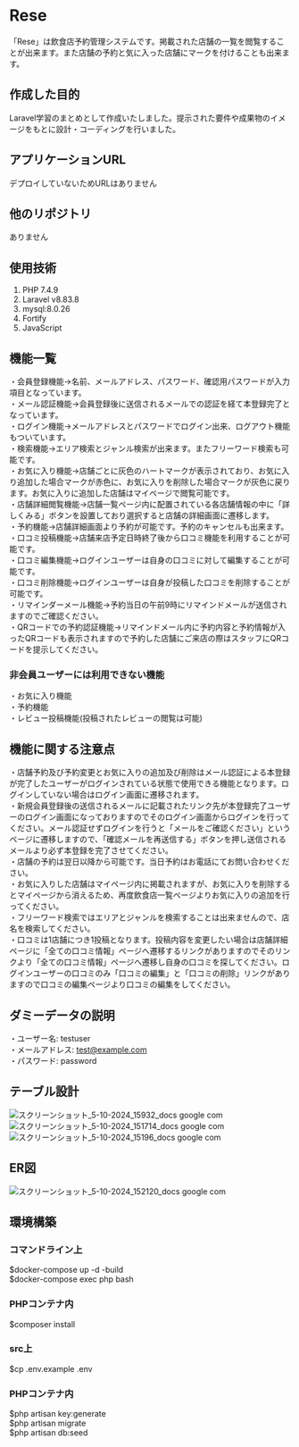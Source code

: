 # Rese
「Rese」は飲食店予約管理システムです。掲載された店舗の一覧を閲覧することが出来ます。また店舗の予約と気に入った店舗にマークを付けることも出来ます。

## 作成した目的
Laravel学習のまとめとして作成いたしました。提示された要件や成果物のイメージをもとに設計・コーディングを行いました。

## アプリケーションURL
デプロイしていないためURLはありません

## 他のリポジトリ
ありません

## 使用技術
1. PHP 7.4.9
2. Laravel v8.83.8
3. mysql:8.0.26
4. Fortify
5. JavaScript

## 機能一覧
・会員登録機能→名前、メールアドレス、パスワード、確認用パスワードが入力項目となっています。  
・メール認証機能→会員登録後に送信されるメールでの認証を経て本登録完了となっています。  
・ログイン機能→メールアドレスとパスワードでログイン出来、ログアウト機能もついています。  
・検索機能→エリア検索とジャンル検索が出来ます。またフリーワード検索も可能です。  
・お気に入り機能→店舗ごとに灰色のハートマークが表示されており、お気に入り追加した場合マークが赤色に、お気に入りを削除した場合マークが灰色に戻ります。お気に入りに追加した店舗はマイページで閲覧可能です。  
・店舗詳細閲覧機能→店舗一覧ページ内に配置されている各店舗情報の中に「詳しくみる」ボタンを設置しており選択すると店舗の詳細画面に遷移します。  
・予約機能→店舗詳細画面より予約が可能です。予約のキャンセルも出来ます。  
・口コミ投稿機能→店舗来店予定日時終了後から口コミ機能を利用することが可能です。  
・口コミ編集機能→ログインユーザーは自身の口コミに対して編集することが可能です。  
・口コミ削除機能→ログインユーザーは自身が投稿した口コミを削除することが可能です。  
・リマインダーメール機能→予約当日の午前9時にリマインドメールが送信されますのでご確認ください。  
・QRコードでの予約認証機能→リマインドメール内に予約内容と予約情報が入ったQRコードも表示されますので予約した店舗にご来店の際はスタッフにQRコードを提示してください。    

### 非会員ユーザーには利用できない機能
・お気に入り機能  
・予約機能  
・レビュー投稿機能(投稿されたレビューの閲覧は可能)  

## 機能に関する注意点
・店舗予約及び予約変更とお気に入りの追加及び削除はメール認証による本登録が完了したユーザーがログインされている状態で使用できる機能となります。ログインしていない場合はログイン画面に遷移されます。   
・新規会員登録後の送信されるメールに記載されたリンク先が本登録完了ユーザーのログイン画面になっておりますのでそのログイン画面からログインを行ってください。メール認証せずログインを行うと「メールをご確認ください」というページに遷移しますので、「確認メールを再送信する」ボタンを押し送信されるメールより必ず本登録を完了させてください。  
・店舗の予約は翌日以降から可能です。当日予約はお電話にてお問い合わせください。  
・お気に入りした店舗はマイページ内に掲載されますが、お気に入りを削除するとマイページから消えるため、再度飲食店一覧ページよりお気に入りの追加を行ってください。  
・フリーワード検索ではエリアとジャンルを検索することは出来ませんので、店名を検索してください。  
・口コミは1店舗につき1投稿となります。投稿内容を変更したい場合は店舗詳細ページに「全ての口コミ情報」ページへ遷移するリンクがありますのでそのリンクより「全ての口コミ情報」ページへ遷移し自身の口コミを探してください。ログインユーザーの口コミのみ「口コミの編集」と「口コミの削除」リンクがありますので口コミの編集ページより口コミの編集をしてください。

## ダミーデータの説明
・ユーザー名: testuser  
・メールアドレス: test@example.com  
・パスワード: password

## テーブル設計
![スクリーンショット_5-10-2024_15932_docs google com](https://github.com/user-attachments/assets/01ec6b9e-fae2-442e-9cd6-e148eca26da2)
![スクリーンショット_5-10-2024_151714_docs google com](https://github.com/user-attachments/assets/d55f6a2f-994e-45c9-9d2f-9cbf1a92ccd2)
![スクリーンショット_5-10-2024_15196_docs google com](https://github.com/user-attachments/assets/35fcd064-7924-49b1-9213-f236296413f2)

## ER図
![スクリーンショット_5-10-2024_152120_docs google com](https://github.com/user-attachments/assets/1ef55ca3-a02d-4abe-a698-092936011158)

## 環境構築

### コマンドライン上
$docker-compose up -d -build  
$docker-compose exec php bash

### PHPコンテナ内
$composer install

### src上
$cp .env.example .env

### PHPコンテナ内
$php artisan key:generate  
$php artisan migrate  
$php artisan db:seed  
